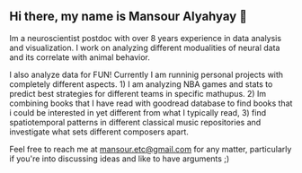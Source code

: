 ## Hi there, my name is Mansour Alyahyay 👋

Im a neuroscientist postdoc with over 8 years experience in data analysis and visualization. I work on analyzing different modualities of neural data and its correlate with animal behavior. 

I also analyze data for FUN! Currently I am runninig personal projects with completely different aspects. 1) I am analyzing NBA games and stats to predict best strategies for different teams in specific mathupus. 2) Im combining books that I have read with goodread database to find books that i could be interested in yet different from what I typically read, 3) find spatiotemporal patterns in different classical music repositories and investigate what sets different composers apart. 

Feel free to reach me at mansour.etc@gmail.com for any matter, particularly if you're into discussing ideas and like to have arguments ;) 

<!--
**alyahyma-personal/alyahyma-personal** is a ✨ _special_ ✨ repository because its `README.md` (this file) appears on your GitHub profile.

Here are some ideas to get you started:

- 🔭 I’m currently working on ...
- 🌱 I’m currently learning ...
- 👯 I’m looking to collaborate on ...
- 🤔 I’m looking for help with ...
- 💬 Ask me about ...
- 📫 How to reach me: ...
- 😄 Pronouns: ...
- ⚡ Fun fact: ...
-->
